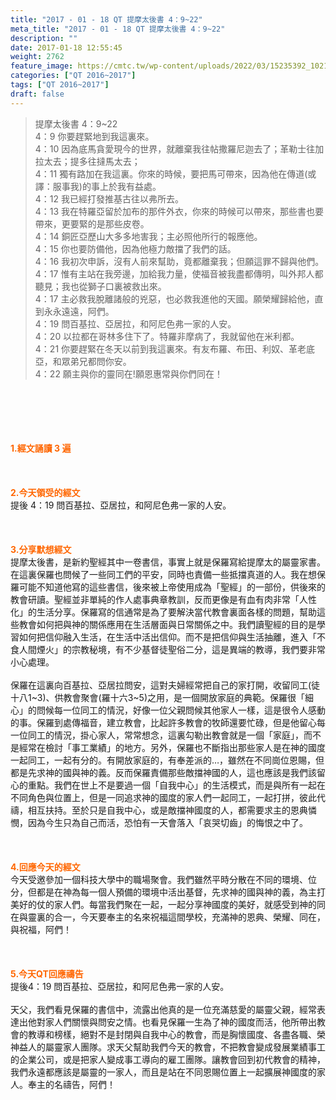 ```yaml
---
title: "2017 - 01 - 18 QT 提摩太後書 4：9~22"
meta_title: "2017 - 01 - 18 QT 提摩太後書 4：9~22"
description: ""
date: 2017-01-18 12:55:45
weight: 2762
feature_image: https://cmtc.tw/wp-content/uploads/2022/03/15235392_10211799862337740_180693556567566654_o-1.webp
categories: ["QT 2016~2017"]
tags: ["QT 2016~2017"]
draft: false
---
```


<blockquote>提摩太後書 4：9~22<br />
4：9 你要趕緊地到我這裏來。<br />
4：10 因為底馬貪愛現今的世界，就離棄我往帖撒羅尼迦去了；革勒士往加拉太去；提多往撻馬太去；<br />
4：11 獨有路加在我這裏。你來的時候，要把馬可帶來，因為他在傳道(或譯：服事我)的事上於我有益處。<br />
4：12 我已經打發推基古往以弗所去。<br />
4：13 我在特羅亞留於加布的那件外衣，你來的時候可以帶來，那些書也要帶來，更要緊的是那些皮卷。<br />
4：14 銅匠亞歷山大多多地害我；主必照他所行的報應他。<br />
4：15 你也要防備他，因為他極力敵擋了我們的話。<br />
4：16 我初次申訴，沒有人前來幫助，竟都離棄我；但願這罪不歸與他們。<br />
4：17 惟有主站在我旁邊，加給我力量，使福音被我盡都傳明，叫外邦人都聽見；我也從獅子口裏被救出來。<br />
4：17 主必救我脫離諸般的兇惡，也必救我進他的天國。願榮耀歸給他，直到永永遠遠，阿們。<br />
4：19 問百基拉、亞居拉，和阿尼色弗一家的人安。<br />
4：20 以拉都在哥林多住下了。特羅非摩病了，我就留他在米利都。<br />
4：21 你要趕緊在冬天以前到我這裏來。有友布羅、布田、利奴、革老底亞，和眾弟兄都問你安。<br />
4：22 願主與你的靈同在!願恩惠常與你們同在！</blockquote><br />
&nbsp;<br />
<br />
&nbsp;<br />
<br />
<span style="color: #ff6600;"><strong>1.</strong><strong>經文誦讀 3 遍</strong></span><br />
<br />
<span style="color: #ff6600;"><strong> </strong></span><br />
<br />
<span style="color: #ff6600;"><strong>2.</strong><strong>今天領受的經文<br />
</strong></span>提後 4：19 問百基拉、亞居拉，和阿尼色弗一家的人安。<br />
<br />
&nbsp;<br />
<br />
<span style="color: #ff6600;"><strong>3.</strong><strong>分享默想經文<br />
</strong></span>提摩太後書，是新約聖經其中一卷書信，事實上就是保羅寫給提摩太的屬靈家書。在這裏保羅也問候了一些同工們的平安，同時也責備一些抵擋真道的人。我在想保羅可能不知道他寫的這些書信，後來被上帝使用成為「聖經」的一部份，供後來的教會研讀。聖經並非單純的作人處事典章教訓，反而更像是有血有肉非常「人性化」的生活分享。保羅寫的信通常是為了要解決當代教會裏面各樣的問題，幫助這些教會如何把與神的關係應用在生活層面與日常關係之中。我們讀聖經的目的是學習如何把信仰融入生活，在生活中活出信仰。而不是把信仰與生活抽離，進入「不食人間煙火」的宗教秘境，有不少基督徒聖俗二分，這是異端的教導，我們要非常小心處理。<br />
<br />
保羅在這裏向百基拉、亞居拉問安，這對夫婦經常把自己的家打開，收留同工(徒十八1~3)、供教會聚會(羅十六3~5)之用，是一個開放家庭的典範。保羅很「細心」的問候每一位同工的情況，好像一位父親問候其他家人一樣，這是很令人感動的事。保羅到處傳福音，建立教會，比起許多教會的牧師還要忙碌，但是他留心每一位同工的情況，掛心家人，常常想念，這裏勾勒出教會就是一個「家庭」，而不是經常在檢討「事工業績」的地方。另外，保羅也不斷指出那些家人是在神的國度一起同工，一起有分的。有開放家庭的，有奉差派的…，雖然在不同崗位恩賜，但都是先求神的國與神的義。反而保羅責備那些敵擋神國的人，這也應該是我們該留心的重點。我們在世上不是要過一個「自我中心」的生活模式，而是與所有一起在不同角色與位置上，但是一同追求神的國度的家人們一起同工，一起打拼，彼此代禱，相互扶持。至於只是自我中心，或是敵擋神國度的人，都需要求主的恩典憐憫，因為今生只為自己而活，恐怕有一天會落入「哀哭切齒」的悔恨之中了。<br />
<br />
&nbsp;<br />
<br />
<span style="color: #ff6600;"><strong>4.</strong><strong>回應今天的經文<br />
</strong></span>今天受邀參加一個科技大學中的職場聚會。我們雖然平時分散在不同的環境、位分，但都是在神為每一個人預備的環境中活出基督，先求神的國與神的義，為主打美好的仗的家人們。每當我們聚在一起，一起分享神國度的美好，就感受到神的同在與靈裏的合一，今天要奉主的名來祝福這間學校，充滿神的恩典、榮耀、同在，與祝福，阿們！<br />
<br />
&nbsp;<br />
<br />
<span style="color: #ff6600;"><strong>5.</strong></span><strong><span style="color: #ff6600;">今天QT回應禱告<br />
</span></strong>提後4：19 問百基拉、亞居拉，和阿尼色弗一家的人安。<br />
<br />
天父，我們看見保羅的書信中，流露出他真的是一位充滿慈愛的屬靈父親，經常表達出他對家人們關懷與問安之情。也看見保羅一生為了神的國度而活，他所帶出教會的教導和榜樣，絕對不是封閉與自我中心的教會，而是胸懷國度、各盡各職、榮神益人的屬靈家人團隊。求天父幫助我們今天的教會，不把教會變成發展業績事工的企業公司，或是把家人變成事工導向的雇工團隊。讓教會回到初代教會的精神，我們永遠都應該是屬靈的一家人，而且是站在不同恩賜位置上一起擴展神國度的家人。奉主的名禱告，阿們！
        